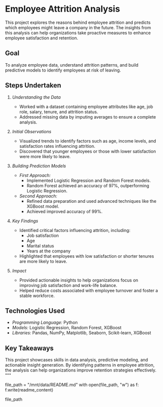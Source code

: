 
# Employee Attrition Analysis

This project explores the reasons behind employee attrition and predicts which employees might leave a company in the future. The insights from this analysis can help organizations take proactive measures to enhance employee satisfaction and retention.

## Goal

To analyze employee data, understand attrition patterns, and build predictive models to identify employees at risk of leaving.

## Steps Undertaken

1. *Understanding the Data*  
   - Worked with a dataset containing employee attributes like age, job role, salary, tenure, and attrition status.  
   - Addressed missing data by imputing averages to ensure a complete analysis.

2. *Initial Observations*  
   - Visualized trends to identify factors such as age, income levels, and satisfaction rates influencing attrition.  
   - Discovered that younger employees or those with lower satisfaction were more likely to leave.

3. *Building Prediction Models*  
   - *First Approach:*  
     - Implemented Logistic Regression and Random Forest models.  
     - Random Forest achieved an accuracy of 97%, outperforming Logistic Regression.  
   - *Second Approach:*  
     - Refined data preparation and used advanced techniques like the XGBoost model.  
     - Achieved improved accuracy of 99%.

4. *Key Findings*  
   - Identified critical factors influencing attrition, including:  
     - Job satisfaction  
     - Age  
     - Marital status  
     - Years at the company  
   - Highlighted that employees with low satisfaction or shorter tenures are more likely to leave.

5. *Impact*  
   - Provided actionable insights to help organizations focus on improving job satisfaction and work-life balance.  
   - Helped reduce costs associated with employee turnover and foster a stable workforce.

## Technologies Used

- *Programming Language:* Python  
- *Models:* Logistic Regression, Random Forest, XGBoost  
- *Libraries:* Pandas, NumPy, Matplotlib, Seaborn, Scikit-learn, XGBoost  

## Key Takeaways

This project showcases skills in data analysis, predictive modeling, and actionable insight generation. By identifying patterns in employee attrition, the analysis can help organizations improve retention strategies effectively.
"""

file_path = "/mnt/data/README.md"
with open(file_path, "w") as f:
    f.write(readme_content)

file_path
